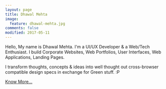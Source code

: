```yaml
---
layout: page
title: Dhawal Mehta
image:
  feature: dhawal-mehta.jpg
comments: false
modified: 2017-05-11
---
```


Hello, My name is Dhawal Mehta. I'm a UI/UX Developer & a Web/Tech Enthusiast. I build Corporate Websites, Web Portfolios, User Interfaces, Web Applications, Landing Pages.

I transform thoughts, concepts & ideas into well thought out cross-browser compatible design specs in exchange for Green stuff. :P

[Know More...](http://dhawalmehta.com "Dhawal Mehta")
